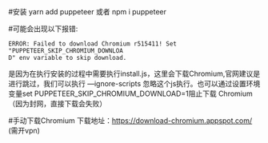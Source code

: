 #安装
yarn add puppeteer 或者 npm i puppeteer

#可能会出现以下报错:
```
ERROR: Failed to download Chromium r515411! Set "PUPPETEER_SKIP_CHROMIUM_DOWNLOA
D" env variable to skip download.
```

是因为在执行安装的过程中需要执行install.js，这里会下载Chromium,官网建议是进行跳过，我们可以执行 —ignore-scripts 忽略这个js执行。也可以通过设置环境变量set PUPPETEER_SKIP_CHROMIUM_DOWNLOAD=1阻止下载 Chromium （因为封网，直接下载会失败）

#手动下载Chromium
下载地址：https://download-chromium.appspot.com/ (需开vpn)

